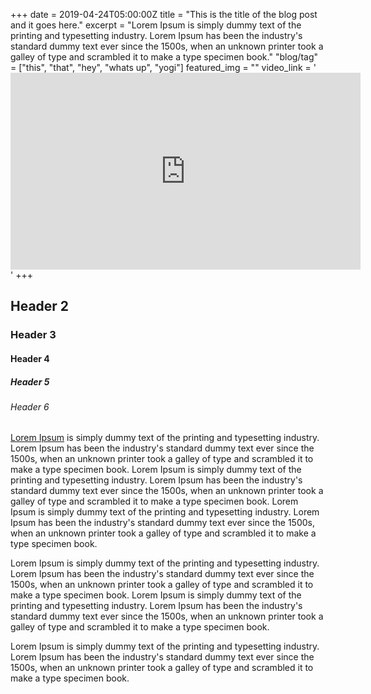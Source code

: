 +++
date = 2019-04-24T05:00:00Z
title = "This is the title of the blog post and it goes here."
excerpt = "Lorem Ipsum is simply dummy text of the printing and typesetting industry. Lorem Ipsum has been the industry's standard dummy text ever since the 1500s, when an unknown printer took a galley of type and scrambled it to make a type specimen book."
"blog/tag" = ["this", "that", "hey", "whats up", "yogi"]
featured_img = ""
video_link = '<iframe width="560" height="315" src="https://www.youtube.com/embed/Bey4XXJAqS8" frameborder="0" allow="accelerometer; autoplay; encrypted-media; gyroscope; picture-in-picture" allowfullscreen></iframe>'
+++

## Header 2
### Header 3
#### Header 4
##### Header 5
###### Header 6

[Lorem Ipsum](https://brendonfolsom.com) is simply dummy text of the printing and typesetting industry. Lorem Ipsum has been the industry's standard dummy text ever since the 1500s, when an unknown printer took a galley of type and scrambled it to make a type specimen book. Lorem Ipsum is simply dummy text of the printing and typesetting industry. Lorem Ipsum has been the industry's standard dummy text ever since the 1500s, when an unknown printer took a galley of type and scrambled it to make a type specimen book. Lorem Ipsum is simply dummy text of the printing and typesetting industry. Lorem Ipsum has been the industry's standard dummy text ever since the 1500s, when an unknown printer took a galley of type and scrambled it to make a type specimen book.

Lorem Ipsum is simply dummy text of the printing and typesetting industry. Lorem Ipsum has been the industry's standard dummy text ever since the 1500s, when an unknown printer took a galley of type and scrambled it to make a type specimen book. Lorem Ipsum is simply dummy text of the printing and typesetting industry. Lorem Ipsum has been the industry's standard dummy text ever since the 1500s, when an unknown printer took a galley of type and scrambled it to make a type specimen book.

Lorem Ipsum is simply dummy text of the printing and typesetting industry. Lorem Ipsum has been the industry's standard dummy text ever since the 1500s, when an unknown printer took a galley of type and scrambled it to make a type specimen book.